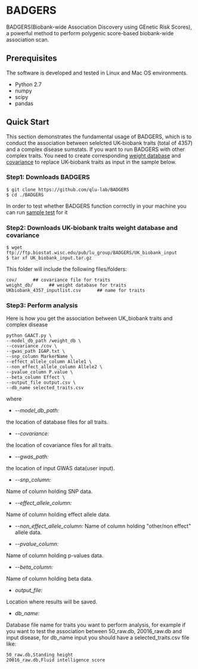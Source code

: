 # BADGERS

BADGERS(Biobank-wide Association Discovery using GEnetic Risk Scores), a powerful method to perform polygenic score-based biobank-wide association scan.

## Prerequisites

The software is developed and tested in Linux and Mac OS environments.
- Python 2.7
- numpy
- scipy
- pandas

## Quick Start 

This section demonstrates the fundamental usage of BADGERS, which is to conduct the association between selelcted UK-biobank traits (total of 4357) and a complex disease sumstats. If you want to run BADGERS with other complex traits. You need to create corresponding [weight database](https://github.com/qlu-lab/BADGERS/wiki/Create-db-files) and [covariance](https://github.com/qlu-lab/BADGERS/wiki/Create-covariance-file) to replace UK-biobank traits as input in the sample below.

### Step1: Downloads BADGERS

```
$ git clone https://github.com/qlu-lab/BADGERS
$ cd ./BADGERS
```
In order to test whether BADGERS function correctly in your machine you can run [sample test](https://github.com/qlu-lab/BADGERS/wiki/Sample-test) for it

### Step2: Downloads UK-biobank traits weight database and covariance
```
$ wget ftp://ftp.biostat.wisc.edu/pub/lu_group/BADGERS/UK_biobank_input
$ tar xf UK_biobank_input.tar.gz
```
This folder will include the following files/folders:
```
cov/      ## covariance file for traits
weight_db/      ## weight database for traits
UKbiobank_4357_inputlist.csv      ## name for traits
```
### Step3: Perform analysis

Here is how you get the association between UK_biobank traits and complex disease

```
python GAACT.py \
--model_db_path /weight_db \
--covariance /cov \
--gwas_path IGAP.txt \
--snp_column MarkerName \
--effect_allele_column Allele1 \
--non_effect_allele_column Allele2 \
--pvalue_column P.value \
--beta_column Effect \
--output_file output.csv \
--db_name selected_traits.csv 
```
where
- *--model_db_path:*

the location of database files for all traits.

- *--covariance:*

the location of covariance files for all traits.

- *--gwas_path:*

the location of input GWAS data(user input).

- *--snp_column:*

Name of column holding SNP data.

- *--effect_allele_column:*

Name of column holding effect allele data.

- *--non_effect_allele_column:*
    Name of column holding "other/non effect" allele data.

- *--pvalue_column:*

Name of column holding p-values data.

- *--beta_column:*

Name of column holding beta data.

- *output_file:*

Location where results will be saved.

- *db_name:*

Database file name for traits you want to perform analysis, for example if you want to test the association between 50_raw.db, 20016_raw.db and input disease, for db_name input you should have a selected_traits.csv file like:

```
50_raw.db,Standing height
20016_raw.db,Fluid intelligence score
```


